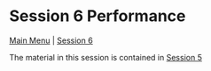 # Session 6 Performance

[Main Menu](../workup/README.md) | [Session 6](../session6/README.md)

The material in this session is contained in [Session 5](../session5/README.md)
